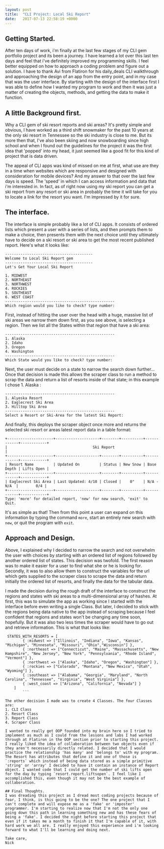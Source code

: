 ```yaml
---
layout: post
title:  "CLI Project: Local Ski Report"
date:   2017-07-13 22:58:19 +0000
---
```



## Getting Started.
After ten days of work, i'm finally at the last few stages of my CLI gem portfolio project and its been a journey. I have learned a lot over this last ten days and feel that i've definitely improved my programming skills. I feel better equipped on how to approach a coding problem and figure out a solution. I have to thank Avi from Flatiron for his daily_deals CLI walkthrough and approaching the design of an app from the entry point, and in my case that was the user interface. By starting with the design of the interface first I was able to define how I wanted my program to work and then it was just a matter of creating the objects, methods, and getting the data to make it function.

## A little Background first.
Why a CLI gem of ski resort reports and ski areas? It's pretty simple and obvious, I have worked as a third shift snowmaker for the past 10 years at the only ski resort in Tennessee so the ski industry is close to me. But its more then that, I've also been skiing and now snowboarding since high school and when I found out the guidelines for the project it was the first idea that 'popped' into my head, it just seemed like a good fit for this kind of project that is data driven. 

The appeal of CLI apps was kind of missed on me at first, what use are they in a time when websites which are responsive and designed with consideration for mobile devices? And my answer to that over the last few days is speed. The 'speed' in which I can access information and data that i'm interested in. In fact, as of right now using my ski report you can get a ski report from any resort or ski area in probably the time it will take for you to locate a link for the resort you want. I'm impressed by it for sure.

## The interface.
The interface is simple probably like a lot of CLI apps. It consists of ordered lists which present a user with a series of lists, and then prompts them to make a choice, then presents them with the next choice until they ultimately have to decide on a ski resort or ski area to get the most recent published report. Here's what it looks like:

```
----------------------------------------
Welcome to Local Ski Report gem
----------------------------------------
Let's Get Your Local Ski Report
 
1. MIDWEST
2. NORTHEAST
3. NORTHWEST
4. ROCKIES
5. SOUTHEAST
6. WEST COAST
--------------------------------------------------
Which region would you like to check? type number: 
```

First, instead of hitting the user over the head with a huge, massive list of ski areas we narrow them down first, as you see above, is selecting a region. Then we list all the States within that region that have a ski area:

```
--------------------------------------------------
1. Alaska
2. Idaho
3. Oregon
4. Washington
--------------------------------------------------
Which State would you like to check? type number: 
```

Next, the user must decide on a state to narrow the search down further... Once that decision is made this allows the scraper class to run a method to scrap the data and return a list of resorts inside of that state; in this example I chose 1. Alaska :
```
--------------------------------------------------
1. Alyeska Resort
2. Eaglecrest Ski Area
3. Hilltop Ski Area
--------------------------------------------------
Select a Resort or Ski-Area for the latest Ski Report: 

```

And finally, this deploys the scraper object once more and returns the selected ski resort or areas latest report data in a table format:

```
+---------------------+--------------------+--------+----------+------------+------------+
|                                       Ski Report                                       |
+---------------------+--------------------+--------+----------+------------+------------+
| Resort Name         | Updated On         | Status | New Snow | Base Depth | Lifts Open |
+---------------------+--------------------+--------+----------+------------+------------+
| Eaglecrest Ski Area | Last Updated: 4/10 | Closed |    0"    | N/A - N/A  |        0/4 |
+---------------------+--------------------+--------+----------+------------+------------+
Type: 'more' for detailed report, 'new' for new search, 'exit' to Quit.
```

It's as simple as that! Then from this point a user can expand on this information by typing the command `more`, start an entirely new search with `new`, or quit the program with `exit`.

## Approach and Design.
Above, I explained why I decided to narrow the search and not overwhelm the user with choices by starting with an ordered list of regions followed by another ordered list of states. This decision was twofold. The first reason was to make it easier for a user to find what she or he is looking for. Secondly, it was to also allow them to construct the variables for the url which gets supplied to the scraper class to scrape the data and return initially the ordered list of resorts, and finally the data for the tabular data.

I made the decision during the rough draft of the interface to construct the regions and states with ski areas to a multi-dimensional array of hashes. At first, this was to simulate the app as working since I started with the interface before even writing a single Class. But later, I decided to stick with the regions being data native to the app instead of scraping because I feel confident that regions and states won't be changing any time soon, hopefully. But it was also two less times the scraper would have to go out and retrieve information. This is what that looks like:

```
 STATES_WITH_RESORTS = [
        { :midwest => ["Illinois", "Indiana", "Iowa", "Kansas", "Michigan", "Minnesota", "Missouri", "Ohio","Wisconsin"] },
        { :northeast => ["Connecticut", "Maine", "Massachusetts", "New Hampshire", "New Jersey", "New York", "Pennsylvania", "Rhode Island", "Vermont"] },
        { :northwest => ["Alaska", "Idaho", "Oregon", "Washington"] },
        { :rockies => ["Colorado", "Montana", "New Mexico", "Utah", "Wyoming"] },
        { :southeast => ["Alabama", "Georgia", "Maryland", "North Carolina", "Tennessee", "Virginia", "West Virginia"] },
        { :west_coast => ["Arizona", "California", "Nevada"] }
    ]
		```
		
The other decision I made was to create 4 Classes. The four Classes are:
1. CLI Class
2. Resort Class
3. Report Class
4. Scraper Class

I wanted to really get OOP founded into my brain here so I tried to implement as much as I could from the lessons and labs I had worked through at Flatiron in the OOP section prior to starting this project. I really liked the idea of collaboration between two objects even if they aren't necessarily directly related. I decided that I would practice the relationship 'has many' and 'belongs to' with my program. The Resort has attributes that define it and one of those is `:reports` which instead of being data stored as a simple primitive 'string' or 'array' I decided to have it contain an instance of Report object. I wanted code that I could get the number of ski lifts open for the day by typing `resort.report.liftsopen`. I feel like I accomplished this, even though it may not be the best example of collaboration.

## Final Thoughts.
I was dreading this project as I dread most coding projects because of fear, I think, is this going to be the one? The one project that I can't complete and will expose me as a 'fake' or 'imposter' programmer. I'm starting to realize now that I'm not the only one going down this path in learning something new and has these fears of being a 'fake'. I decided the night before starting this project that even if it takes me a month to finish it that I'm capable of it, with hard work we all are. I really enjoyed this experience and i'm looking forward to what I'll be learning and doing next.

Take care,
Nick



